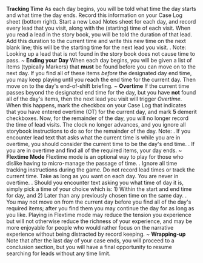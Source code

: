 **Tracking Time**
As each day begins, you will be told what time the day starts and what time the day ends.  Record this information on your Case Log sheet (bottom right).  Start a new Lead Notes sheet for each day, and record every lead that you visit, along with the (starting) time of each visit.
When you read a lead in the story book, you will be told the duration of that lead.  Add this duration to the current time and write this new time on the next blank line; this will be the starting time for the next lead you visit.
. Note: Looking up a lead that is not found in the story book does not cause time to pass.
~
**Ending your Day**
When each day begins, you will be given a list of items (typically Markers) that **must** be found before you can move on to the next day.  If you find all of these items *before* the designated day end time, you may keep playing until you reach the end time for the current day. Then move on to the day's end-of-shift briefing.
~
**Overtime**
If the current time passes beyond the designated end time for the day, but you have **not** found all of the day's items, then the next lead you visit will trigger *Overtime*. When this happens, mark the checkbox on your Case Log that indicates that you have entered overtime (OT) for the current day, and mark **5** demerit checkboxes.
Now, for the remainder of the day, you will no longer record the time of lead visits. The clock no longer advances, and you ignore all storybook instructions to do so for the remainder of the day. Note:
. If you encounter lead text that asks what the current time is while you are in overtime, you should consider the current time to be the day's end time.
. If you are in overtime and find all of the required items, your day ends.
~
**Flextime Mode**
Flextime mode is an optional way to play for those who dislike having to micro-manage the passage of time.
. Ignore all time tracking instructions during the game. Do not record lead times or track the current time. Take as long as you want on each day. You are never in overtime.
. Should you encounter text asking you what time of day it is, simply pick a time of your choice which is: 1) Within the start and end time for day, and 2) Later than any previously chosen time on the same day.
. You may not move on from the current day before you find all of the day's required items; after you find them you may continue the day for as long as you like.
Playing in Flextime mode may reduce the tension you experience but will not otherwise reduce the richness of your experience, and may be more enjoyable for people who would rather focus on the narrative experience without being distracted by record keeping.
~
**Wrapping-up**
Note that after the last day of your case ends, you will proceed to a conclusion section, but you will have a final opportunity to resume searching for leads without any time limit.
